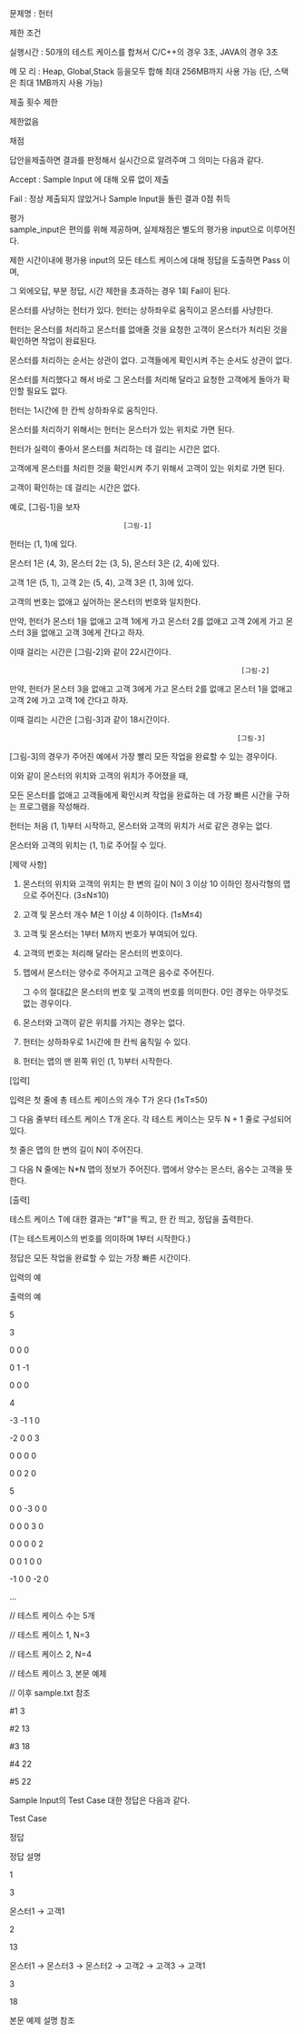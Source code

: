 문제명 : 헌터	


                         



제한 조건
 
실행시간 : 50개의 테스트 케이스를 합쳐서 C/C++의 경우 3초, JAVA의 경우 3초

 

메 모 리 : Heap, Global,Stack 등을모두 합해 최대 256MB까지 사용 가능 (단, 스택은 최대 1MB까지 사용 가능)
 

제출 횟수 제한
 
제한없음
 

채점
 
답안을제출하면 결과를 판정해서 실시간으로 알려주며 그 의미는 다음과 같다.





Accept : Sample Input 에 대해 오류 없이 제출


 

Fail : 정상 제출되지 않았거나 Sample Input을 돌린 결과 0점 취득






 
  
   평가  
sample_input은 편의를 위해 제공하며, 실제채점은 별도의 평가용 input으로 이루어진다.

 

제한 시간이내에 평가용 input의 모든 테스트 케이스에 대해 정답을 도출하면 Pass 이며,

 

그 외에오답, 부분 정답, 시간 제한을 초과하는 경우 1회 Fail이 된다.
 



 

몬스터를 사냥하는 헌터가 있다. 헌터는 상하좌우로 움직이고 몬스터를 사냥한다.
 

헌터는 몬스터를 처리하고 몬스터를 없애줄 것을 요청한 고객이 몬스터가 처리된 것을 확인하면 작업이 완료된다.


 

몬스터를 처리하는 순서는 상관이 없다. 고객들에게 확인시켜 주는 순서도 상관이 없다.
 

몬스터를 처리했다고 해서 바로 그 몬스터를 처리해 달라고 요청한 고객에게 돌아가 확인할 필요도 없다.


 

헌터는 1시간에 한 칸씩 상하좌우로 움직인다.


 

몬스터를 처리하기 위해서는 헌터는 몬스터가 있는 위치로 가면 된다.
 

헌터가 실력이 좋아서 몬스터를 처리하는 데 걸리는 시간은 없다.


 

고객에게 몬스터를 처리한 것을 확인시켜 주기 위해서 고객이 있는 위치로 가면 된다.
 

고객이 확인하는 데 걸리는 시간은 없다.


 

예로, [그림-1]을 보자







                                [그림-1]


 

헌터는 (1, 1)에 있다.
 

몬스터 1은 (4, 3), 몬스터 2는 (3, 5), 몬스터 3은 (2, 4)에 있다.
 

고객 1은 (5, 1), 고객 2는 (5, 4), 고객 3은 (1, 3)에 있다.
 

고객의 번호는 없애고 싶어하는 몬스터의 번호와 일치한다.


 

만약, 헌터가 몬스터 1을 없애고 고객 1에게 가고 몬스터 2를 없애고 고객 2에게 가고 몬스터 3을 없애고 고객 3에게 간다고 하자.

이때 걸리는 시간은 [그림-2]와 같이 22시간이다.


 

 
                                                             [그림-2]


 

만약, 헌터가 몬스터 3을 없애고 고객 3에게 가고 몬스터 2를 없애고 몬스터 1을 없애고 고객 2에 가고 고객 1에 간다고 하자.

이때 걸리는 시간은 [그림-3]과 같이 18시간이다.


 

 


                                                            [그림-3]


 

[그림-3]의 경우가 주어진 예에서 가장 빨리 모든 작업을 완료할 수 있는 경우이다.


 

이와 같이 몬스터의 위치와 고객의 위치가 주어졌을 때,

모든 몬스터를 없애고 고객들에게 확인시켜 작업을 완료하는 데 가장 빠른 시간을 구하는 프로그램을 작성해라.


 

헌터는 처음 (1, 1)부터 시작하고, 몬스터와 고객의 위치가 서로 같은 경우는 없다.
 

몬스터와 고객의 위치는 (1, 1)로 주어질 수 있다.


 

[제약 사항]
 

1. 몬스터의 위치와 고객의 위치는 한 변의 길이 N이 3 이상 10 이하인 정사각형의 맵으로 주어진다. (3≤N≤10)
 

2. 고객 및 몬스터 개수 M은 1 이상 4 이하이다. (1≤M≤4)
 

3. 고객 및 몬스터는 1부터 M까지 번호가 부여되어 있다.
 

4. 고객의 번호는 처리해 달라는 몬스터의 번호이다.
 

5. 맵에서 몬스터는 양수로 주어지고 고객은 음수로 주어진다.

   그 수의 절대값은 몬스터의 번호 및 고객의 번호를 의미한다. 0인 경우는 아무것도 없는 경우이다.
 

6. 몬스터와 고객이 같은 위치를 가지는 경우는 없다.
 

7. 헌터는 상하좌우로 1시간에 한 칸씩 움직일 수 있다.

8. 헌터는 맵의 맨 왼쪽 위인 (1, 1)부터 시작한다.


 

[입력]
 

입력은 첫 줄에 총 테스트 케이스의 개수 T가 온다 (1≤T≤50)
 

그 다음 줄부터 테스트 케이스 T개 온다. 각 테스트 케이스는 모두 N + 1 줄로 구성되어 있다.
 

첫 줄은 맵의 한 변의 길이 N이 주어진다.
 

그 다음 N 줄에는 N*N 맵의 정보가 주어진다. 맵에서 양수는 몬스터, 음수는 고객을 뜻한다.


 

[출력]
 

테스트 케이스 T에 대한 결과는 “#T”을 찍고, 한 칸 띄고, 정답을 출력한다.
 

(T는 테스트케이스의 번호를 의미하며 1부터 시작한다.)
 

정답은 모든 작업을 완료할 수 있는 가장 빠른 시간이다.


            


입력의 예
 
 
 
출력의 예
 

5

3

0 0 0

0 1 -1

0 0 0

4

-3 -1 1 0

-2 0 0 3

0 0 0 0

0 0 2 0

5

0 0 -3 0 0

0 0 0 3 0

0 0 0 0 2

0 0 1 0 0

-1 0 0 -2 0

...
 
// 테스트 케이스 수는 5개

// 테스트 케이스 1, N=3

 

 

 

// 테스트 케이스 2, N=4

 

 

 

 

// 테스트 케이스 3, 본문 예제

 

 

 

 

 

// 이후 sample.txt 참조
 
#1 3

#2 13

#3 18

#4 22

#5 22

 
 



 

Sample Input의 Test Case 대한 정답은 다음과 같다.
                      


Test Case
 
정답
 
정답 설명
 

1
 
3
 
몬스터1 → 고객1
 

2
 
13
 
몬스터1 → 몬스터3 → 몬스터2 → 고객2 → 고객3 → 고객1
 

3
 
18
 
본문 예제 설명 참조
 


 

 
